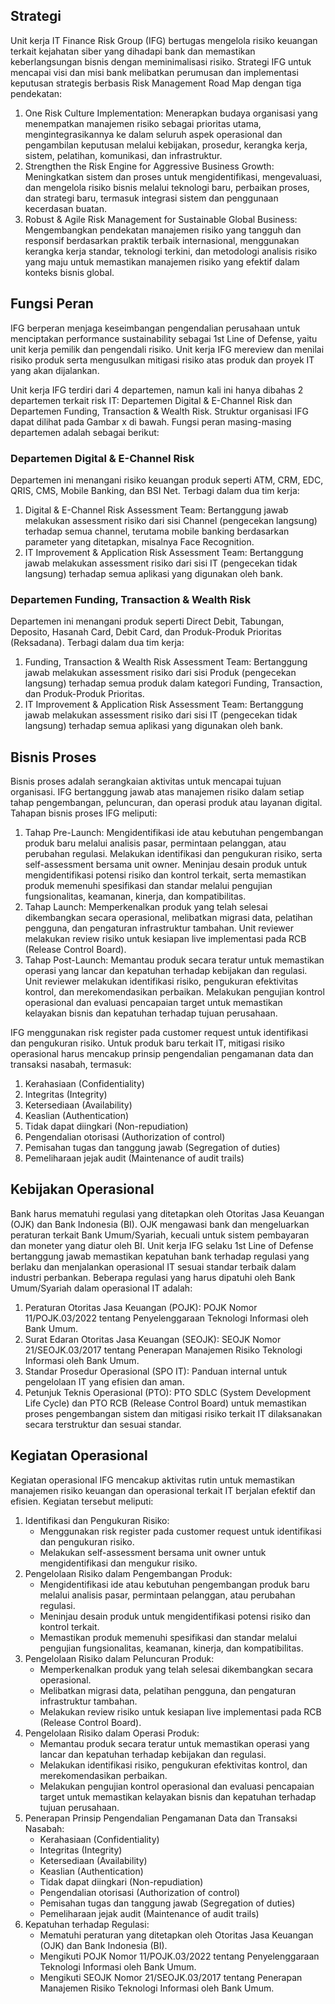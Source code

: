 ## Strategi

Unit kerja IT Finance Risk Group (IFG) bertugas mengelola risiko keuangan terkait kejahatan siber yang dihadapi bank dan memastikan keberlangsungan bisnis dengan meminimalisasi risiko. Strategi IFG untuk mencapai visi dan misi bank melibatkan perumusan dan implementasi keputusan strategis berbasis Risk Management Road Map dengan tiga pendekatan:

1. One Risk Culture Implementation: Menerapkan budaya organisasi yang menempatkan manajemen risiko sebagai prioritas utama, mengintegrasikannya ke dalam seluruh aspek operasional dan pengambilan keputusan melalui kebijakan, prosedur, kerangka kerja, sistem, pelatihan, komunikasi, dan infrastruktur.
2. Strengthen the Risk Engine for Aggressive Business Growth: Meningkatkan sistem dan proses untuk mengidentifikasi, mengevaluasi, dan mengelola risiko bisnis melalui teknologi baru, perbaikan proses, dan strategi baru, termasuk integrasi sistem dan penggunaan kecerdasan buatan.
3. Robust & Agile Risk Management for Sustainable Global Business: Mengembangkan pendekatan manajemen risiko yang tangguh dan responsif berdasarkan praktik terbaik internasional, menggunakan kerangka kerja standar, teknologi terkini, dan metodologi analisis risiko yang maju untuk memastikan manajemen risiko yang efektif dalam konteks bisnis global.

## Fungsi Peran

IFG berperan menjaga keseimbangan pengendalian perusahaan untuk menciptakan performance sustainability sebagai 1st Line of Defense, yaitu unit kerja pemilik dan pengendali risiko. Unit kerja IFG mereview dan menilai risiko produk serta mengusulkan mitigasi risiko atas produk dan proyek IT yang akan dijalankan.

Unit kerja IFG terdiri dari 4 departemen, namun kali ini hanya dibahas 2 departemen terkait risk IT: Departemen Digital & E-Channel Risk dan Departemen Funding, Transaction & Wealth Risk. Struktur organisasi IFG dapat dilihat pada Gambar x di bawah. Fungsi peran masing-masing departemen adalah sebagai berikut:

### Departemen Digital & E-Channel Risk

Departemen ini menangani risiko keuangan produk seperti ATM, CRM, EDC, QRIS, CMS, Mobile Banking, dan BSI Net. Terbagi dalam dua tim kerja:

1. Digital & E-Channel Risk Assessment Team: Bertanggung jawab melakukan assessment risiko dari sisi Channel (pengecekan langsung) terhadap semua channel, terutama mobile banking berdasarkan parameter yang ditetapkan, misalnya Face Recognition.
2. IT Improvement & Application Risk Assessment Team: Bertanggung jawab melakukan assessment risiko dari sisi IT (pengecekan tidak langsung) terhadap semua aplikasi yang digunakan oleh bank.

### Departemen Funding, Transaction & Wealth Risk

Departemen ini menangani produk seperti Direct Debit, Tabungan, Deposito, Hasanah Card, Debit Card, dan Produk-Produk Prioritas (Reksadana). Terbagi dalam dua tim kerja:

1. Funding, Transaction & Wealth Risk Assessment Team: Bertanggung jawab melakukan assessment risiko dari sisi Produk (pengecekan langsung) terhadap semua produk dalam kategori Funding, Transaction, dan Produk-Produk Prioritas.
2. IT Improvement & Application Risk Assessment Team: Bertanggung jawab melakukan assessment risiko dari sisi IT (pengecekan tidak langsung) terhadap semua aplikasi yang digunakan oleh bank.

## Bisnis Proses

Bisnis proses adalah serangkaian aktivitas untuk mencapai tujuan organisasi. IFG bertanggung jawab atas manajemen risiko dalam setiap tahap pengembangan, peluncuran, dan operasi produk atau layanan digital. Tahapan bisnis proses IFG meliputi:

1. Tahap Pre-Launch: Mengidentifikasi ide atau kebutuhan pengembangan produk baru melalui analisis pasar, permintaan pelanggan, atau perubahan regulasi. Melakukan identifikasi dan pengukuran risiko, serta self-assessment bersama unit owner. Meninjau desain produk untuk mengidentifikasi potensi risiko dan kontrol terkait, serta memastikan produk memenuhi spesifikasi dan standar melalui pengujian fungsionalitas, keamanan, kinerja, dan kompatibilitas.
2. Tahap Launch: Memperkenalkan produk yang telah selesai dikembangkan secara operasional, melibatkan migrasi data, pelatihan pengguna, dan pengaturan infrastruktur tambahan. Unit reviewer melakukan review risiko untuk kesiapan live implementasi pada RCB (Release Control Board).
3. Tahap Post-Launch: Memantau produk secara teratur untuk memastikan operasi yang lancar dan kepatuhan terhadap kebijakan dan regulasi. Unit reviewer melakukan identifikasi risiko, pengukuran efektivitas kontrol, dan merekomendasikan perbaikan. Melakukan pengujian kontrol operasional dan evaluasi pencapaian target untuk memastikan kelayakan bisnis dan kepatuhan terhadap tujuan perusahaan.

IFG menggunakan risk register pada customer request untuk identifikasi dan pengukuran risiko. Untuk produk baru terkait IT, mitigasi risiko operasional harus mencakup prinsip pengendalian pengamanan data dan transaksi nasabah, termasuk:

1. Kerahasiaan (Confidentiality)
2. Integritas (Integrity)
3. Ketersediaan (Availability)
4. Keaslian (Authentication)
5. Tidak dapat diingkari (Non-repudiation)
6. Pengendalian otorisasi (Authorization of control)
7. Pemisahan tugas dan tanggung jawab (Segregation of duties)
8. Pemeliharaan jejak audit (Maintenance of audit trails)

## Kebijakan Operasional

Bank harus mematuhi regulasi yang ditetapkan oleh Otoritas Jasa Keuangan (OJK) dan Bank Indonesia (BI). OJK mengawasi bank dan mengeluarkan peraturan terkait Bank Umum/Syariah, kecuali untuk sistem pembayaran dan moneter yang diatur oleh BI. Unit kerja IFG selaku 1st Line of Defense bertanggung jawab memastikan kepatuhan bank terhadap regulasi yang berlaku dan menjalankan operasional IT sesuai standar terbaik dalam industri perbankan. Beberapa regulasi yang harus dipatuhi oleh Bank Umum/Syariah dalam operasional IT adalah:

1. Peraturan Otoritas Jasa Keuangan (POJK): POJK Nomor 11/POJK.03/2022 tentang Penyelenggaraan Teknologi Informasi oleh Bank Umum.
2. Surat Edaran Otoritas Jasa Keuangan (SEOJK): SEOJK Nomor 21/SEOJK.03/2017 tentang Penerapan Manajemen Risiko Teknologi Informasi oleh Bank Umum.
3. Standar Prosedur Operasional (SPO IT): Panduan internal untuk pengelolaan IT yang efisien dan aman.
4. Petunjuk Teknis Operasional (PTO): PTO SDLC (System Development Life Cycle) dan PTO RCB (Release Control Board) untuk memastikan proses pengembangan sistem dan mitigasi risiko terkait IT dilaksanakan secara terstruktur dan sesuai standar.

## Kegiatan Operasional

Kegiatan operasional IFG mencakup aktivitas rutin untuk memastikan manajemen risiko keuangan dan operasional terkait IT berjalan efektif dan efisien. Kegiatan tersebut meliputi:

1. Identifikasi dan Pengukuran Risiko:
   - Menggunakan risk register pada customer request untuk identifikasi dan pengukuran risiko.
   - Melakukan self-assessment bersama unit owner untuk mengidentifikasi dan mengukur risiko.
2. Pengelolaan Risiko dalam Pengembangan Produk:
   - Mengidentifikasi ide atau kebutuhan pengembangan produk baru melalui analisis pasar, permintaan pelanggan, atau perubahan regulasi.
   - Meninjau desain produk untuk mengidentifikasi potensi risiko dan kontrol terkait.
   - Memastikan produk memenuhi spesifikasi dan standar melalui pengujian fungsionalitas, keamanan, kinerja, dan kompatibilitas.
3. Pengelolaan Risiko dalam Peluncuran Produk:
   - Memperkenalkan produk yang telah selesai dikembangkan secara operasional.
   - Melibatkan migrasi data, pelatihan pengguna, dan pengaturan infrastruktur tambahan.
   - Melakukan review risiko untuk kesiapan live implementasi pada RCB (Release Control Board).
4. Pengelolaan Risiko dalam Operasi Produk:
   - Memantau produk secara teratur untuk memastikan operasi yang lancar dan kepatuhan terhadap kebijakan dan regulasi.
   - Melakukan identifikasi risiko, pengukuran efektivitas kontrol, dan merekomendasikan perbaikan.
   - Melakukan pengujian kontrol operasional dan evaluasi pencapaian target untuk memastikan kelayakan bisnis dan kepatuhan terhadap tujuan perusahaan.
5. Penerapan Prinsip Pengendalian Pengamanan Data dan Transaksi Nasabah:
   - Kerahasiaan (Confidentiality)
   - Integritas (Integrity)
   - Ketersediaan (Availability)
   - Keaslian (Authentication)
   - Tidak dapat diingkari (Non-repudiation)
   - Pengendalian otorisasi (Authorization of control)
   - Pemisahan tugas dan tanggung jawab (Segregation of duties)
   - Pemeliharaan jejak audit (Maintenance of audit trails)
6. Kepatuhan terhadap Regulasi:
   - Mematuhi peraturan yang ditetapkan oleh Otoritas Jasa Keuangan (OJK) dan Bank Indonesia (BI).
   - Mengikuti POJK Nomor 11/POJK.03/2022 tentang Penyelenggaraan Teknologi Informasi oleh Bank Umum.
   - Mengikuti SEOJK Nomor 21/SEOJK.03/2017 tentang Penerapan Manajemen Risiko Teknologi Informasi oleh Bank Umum.